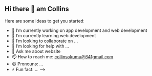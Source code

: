 ## Hi there 👋 am Collins


Here are some ideas to get you started:

- 🔭 I’m currently working on app development and web development
- 🌱 I’m currently learning web development
- 👯 I’m looking to collaborate on ...
- 🤔 I’m looking for help with ...
- 💬 Ask me about website 
- 📫 How to reach me: collinsokumu@641gmail.com
- 😄 Pronouns: ...
- ⚡ Fun fact: ...
-->
